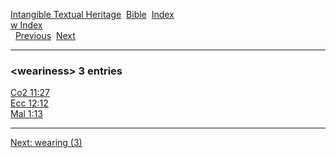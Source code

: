 [Intangible Textual Heritage](../../index)  [Bible](../index) 
[Index](index)   
[w Index](_w_)  
  [Previous](c12319)  [Next](c12321) 

------------------------------------------------------------------------

### &lt;weariness&gt; 3 entries

[Co2 11:27](../kjv/co2011.htm#027)  
[Ecc 12:12](../kjv/ecc012.htm#012)  
[Mal 1:13](../kjv/mal001.htm#013)  

------------------------------------------------------------------------

[Next: wearing (3)](c12321)
